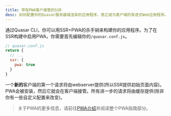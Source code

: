 ```yaml
---
title: 带有PWA客户接管的SSR
desc: 如何配置你的Quasar服务器端渲染的应用程序，使之成为客户端的渐进式Web应用程序。
---
```

通过Quasar CLI，你可以用SSR+PWA的杀手锏来构建你的应用程序。为了在SSR构建中启用PWA，你需要首先编辑你的`/quasar.conf.js`。

```js
// quasar.conf.js
return {
  // ...
  ssr: {
    pwa: true
  }
}
```

一个**新的**客户端的第一个请求将由webserver提供(所以SSR提供初始页面内容)。PWA会被安装，然后它就会在客户端接管。所有进一步的请求将由缓存提供(除非你有一些自定义配置来改变)。

> 关于PWA的更多信息，请前往[PWA介绍](/quasar-cli/developing-pwa/introduction)并阅读整个PWA指南部分。
